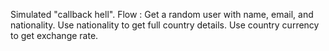 Simulated "callback hell".
Flow :
Get a random user with name, email, and nationality.
Use nationality to get full country details.
Use country currency to get exchange rate.
